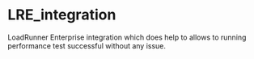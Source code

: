 # LRE_integration
LoadRunner Enterprise integration which does help to allows to running performance test successful without any issue. 
